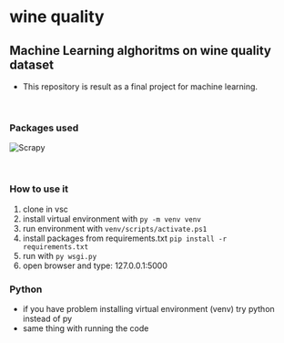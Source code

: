 # wine quality

## Machine Learning alghoritms on wine quality dataset

- This repository is result as a final project for machine learning.

<br>

### Packages used

![Scrapy](https://img.shields.io/badge/Scrapy-v2.5.1-blue)

<br>

### How to use it

1. clone in vsc
2. install virtual environment with <code>py -m venv venv</code>
3. run environment with <code>venv/scripts/activate.ps1</code>
4. install packages from requirements.txt <code>pip install -r requirements.txt</code>
5. run with <code>py wsgi.py</code>
6. open browser and type: 127.0.0.1:5000

### Python

* if you have problem installing virtual environment (venv) try python instead of py
* same thing with running the code